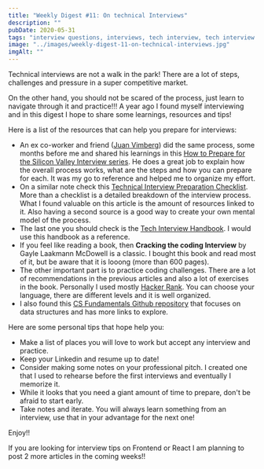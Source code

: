 ```yaml
---
title: "Weekly Digest #11: On technical Interviews"
description: ""
pubDate: 2020-05-31
tags: "interview questions, interviews, tech interview, tech interview handbook"
image: "../images/weekly-digest-11-on-technical-interviews.jpg"
imgAlt: ""
---
```


Technical interviews are not a walk in the park! There are a lot of steps, challenges and pressure in a super competitive market.

On the other hand, you should not be scared of the process, just learn to navigate through it and practice!!! A year ago I found myself interviewing and in this digest I hope to share some learnings, resources and tips!

Here is a list of the resources that can help you prepare for interviews:

- An ex co-worker and friend ([Juan Vimberg](https://twitter.com/jivimberg)) did the same process, some months before me and shared his learnings in this [How to Prepare for the Silicon Valley Interview series](https://jivimberg.io/blog/categories/interview-series/). He does a great job to explain how the overall process works, what are the steps and how you can prepare for each. It was my go to reference and helped me to organize my effort.
- On a similar note check this [Technical Interview Preparation Checklist](https://dev.to/trekhleb/technical-interview-preparation-checklist-4m4f). More than a checklist is a detailed breakdown of the interview process. What I found valuable on this article is the amount of resources linked to it. Also having a second source is a good way to create your own mental model of the process.
- The last one you should check is the [Tech Interview Handbook](https://yangshun.github.io/tech-interview-handbook/introduction). I would use this handbook as a reference.
- If you feel like reading a book, then **Cracking the coding Interview** by Gayle Laakmann McDowell is a classic. I bought this book and read most of it, but be aware that it is looong (more than 600 pages).
- The other important part is to practice coding challenges. There are a lot of recommendations in the previous articles and also a lot of exercises in the book. Personally I used mostly [Hacker Rank](https://www.hackerrank.com/). You can choose your language, there are different levels and it is well organized.
- I also found this [CS Fundamentals Github repository](https://github.com/connor11528/cs-fundamentals) that focuses on data structures and has more links to explore.

Here are some personal tips that hope help you:

- Make a list of places you will love to work but accept any interview and practice.
- Keep your Linkedin and resume up to date!
- Consider making some notes on your professional pitch. I created one that I used to rehearse before the first interviews and eventually I memorize it.
- While it looks that you need a giant amount of time to prepare, don't be afraid to start early.
- Take notes and iterate. You will always learn something from an interview, use that in your advantage for the next one!

Enjoy!!

<p class="note">
If you are looking for interview tips on Frontend or React I am planning to post 2 more articles in the coming weeks!!
</p>

